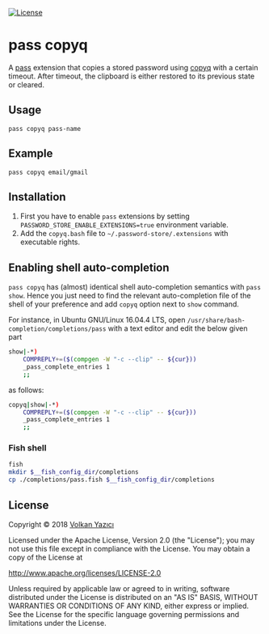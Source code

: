 [![License](https://img.shields.io/github/license/vy/pass-extension-copyq.svg)](http://www.apache.org/licenses/LICENSE-2.0.txt)

# pass copyq

A [pass](https://www.passwordstore.org/) extension that copies a stored
password using [copyq](https://github.com/hluk/CopyQ) with a certain
timeout. After timeout, the clipboard is either restored to its previous
state or cleared.

## Usage

```
pass copyq pass-name
```

## Example

```
pass copyq email/gmail
```

## Installation

1. First you have to enable `pass` extensions by setting
  `PASSWORD_STORE_ENABLE_EXTENSIONS=true` environment variable.
2. Add the `copyq.bash` file to `~/.password-store/.extensions`
   with executable rights.

## Enabling shell auto-completion

`pass copyq` has (almost) identical shell auto-completion semantics with
`pass show`. Hence you just need to find the relevant auto-completion
file of the shell of your preference and add `copyq` option next to
`show` command.

For instance, in Ubuntu GNU/Linux 16.04.4 LTS, open
`/usr/share/bash-completion/completions/pass` with a text
editor and edit the below given part

```bash
show|-*)
    COMPREPLY+=($(compgen -W "-c --clip" -- ${cur}))
    _pass_complete_entries 1
    ;;
```

as follows:

```bash
copyq|show|-*)
    COMPREPLY+=($(compgen -W "-c --clip" -- ${cur}))
    _pass_complete_entries 1
    ;;
```

### Fish shell

```bash
fish
mkdir $__fish_config_dir/completions
cp ./completions/pass.fish $__fish_config_dir/completions 
```

## License

Copyright &copy; 2018 [Volkan Yazıcı](http://vlkan.com/)

Licensed under the Apache License, Version 2.0 (the "License");
you may not use this file except in compliance with the License.
You may obtain a copy of the License at

   http://www.apache.org/licenses/LICENSE-2.0

Unless required by applicable law or agreed to in writing, software
distributed under the License is distributed on an "AS IS" BASIS,
WITHOUT WARRANTIES OR CONDITIONS OF ANY KIND, either express or implied.
See the License for the specific language governing permissions and
limitations under the License.
